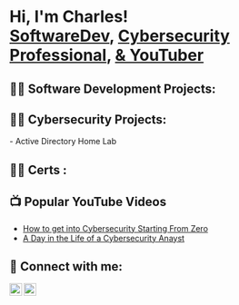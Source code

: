 <h1>Hi, I'm Charles! <br/><a href="https://github.com/charlesTrue">SoftwareDev</a>, <a href="https://| www.linkedin.com/in/charles-trouilliere/"> Cybersecurity Professional</a>, <a href="https://www.youtube.com/c/charlesTrue"> & YouTuber</a></h1>

<h2>👨‍💻 Software Development Projects:</h2>
<h2>👨‍💻 Cybersecurity Projects:</h2>
- Active Directory Home Lab
<h2>👨‍💻 Certs :</h2>
<h2>📺 Popular YouTube Videos</h2>

- [How to get into Cybersecurity Starting From Zero](https://www.youtube.com/watch?v=a83ASGn_V_s)
- [A Day in the Life of a Cybersecurity Anayst](https://www.youtube.com/watch?v=uHy3oM7NnoU)
<h2> 🤳 Connect with me:</h2>

[<img align="left" alt="JoshMadakor | YouTube" width="22px" src="https://cdn.jsdelivr.net/npm/simple-icons@v3/icons/youtube.svg" />][youtube]
[<img align="left" alt="JoshMadakor | LinkedIn" width="22px" src="https://cdn.jsdelivr.net/npm/simple-icons@v3/icons/linkedin.svg" />][linkedin]

[YouTube]: https://www.youtube.com/c/
[linkedin]: https://linkedin.com/in/

<!--
**charlesTrue/charlesTrue** is a ✨ _special_ ✨ repository because its `README.md` (this file) appears on your GitHub profile.

Here are some ideas to get you started:

- 🔭 I’m currently working on ...
- 🌱 I’m currently learning ...
- 👯 I’m looking to collaborate on ...
- 🤔 I’m looking for help with ...
- 💬 Ask me about ...
- 📫 How to reach me: ...
- 😄 Pronouns: ...
- ⚡ Fun fact: ...
-->
